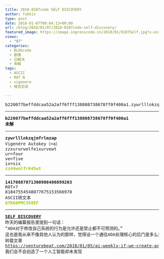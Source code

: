 ```yaml
---
title: 2018-0107code SELF DISCOVERY
author: fukkix
type: post
date: 2018-01-07T08:04:13+00:00
url: /blog/2018/01/07/2018-0107code-self-discovery/
featured_image: https://image.ingresscode.cn/2018/01/0107Self.jpg?x-oss-process=image/resize,m_fill,w_700,h_220
views:
  - "97"
categories:
  - BLOGcode
  - 剧情
  - 已解决
  - 未解
tags:
  - ASCII
  - ROT N
  - vigenere
  - 维吉尼亚

---
```

<pre>b220077beffddcaa52a2aff6fff138808738678ff0f400a1.zywrlllnkzqjmfrlmzap.14170887871300908486899203<!--more--></pre>

* * *

<pre><strong>b220077beffddcaa52a2aff6fff138808738678ff0f400a1
未解</strong></pre>

* * *

<pre><strong>zywrlllnkzqjmfrlmzap
</strong>Vigenére Autokey（=a）
<span id="output">zzxururwolfeixurvewt</span>
ur=four
ve=five
ix=six<strong>
<span style="color: #99cc00;">zz44wolfr645wt</span></strong></pre>

* * *

<pre><strong>14170887871300908486899203
</strong>ROT+7
81847554548077675153566970
ASCII转文本<strong>
<span style="color: #99cc00;">QTK66PMC358EF</span></strong></pre>

* * *

<pre><strong><a href="http://investigate.ingress.com/2018/01/07/self-discovery/">SELF DISCOVERY
</a></strong>昨天的编纂报告里提到一句话：
“ADA对于修改自己系统的行为是允许还是禁止都不可预测的。”
这也是我从来不像其他人认为的那样，觉得设一个通往ADA处理核心的后门是多么重要。它归根于一个根本分歧：当ADA学会了自我思考，在她发现自己被“控制”了以后是否还愿意保持这样的状态。
转载文章
<a href="https://venturebeat.com/2018/01/05/ai-weekly-if-we-create-artificial-intelligence-will-we-know-it/">https://venturebeat.com/2018/01/05/ai-weekly-if-we-create-artificial-intelligence-will-we-know-it/
</a>我们会不会创造了一个人工智能却未发现</pre>